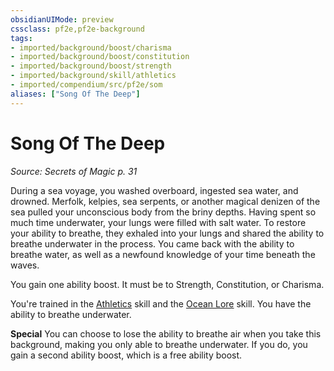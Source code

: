 ```yaml
---
obsidianUIMode: preview
cssclass: pf2e,pf2e-background
tags:
- imported/background/boost/charisma
- imported/background/boost/constitution
- imported/background/boost/strength
- imported/background/skill/athletics
- imported/compendium/src/pf2e/som
aliases: ["Song Of The Deep"]
---
```

# Song Of The Deep
*Source: Secrets of Magic p. 31*  

During a sea voyage, you washed overboard, ingested sea water, and drowned. Merfolk, kelpies, sea serpents, or another magical denizen of the sea pulled your unconscious body from the briny depths. Having spent so much time underwater, your lungs were filled with salt water. To restore your ability to breathe, they exhaled into your lungs and shared the ability to breathe underwater in the process. You came back with the ability to breathe water, as well as a newfound knowledge of your time beneath the waves.

You gain one ability boost. It must be to Strength, Constitution, or Charisma.

You're trained in the [Athletics](../../skills.md#Athletics) skill and the [Ocean Lore](../../skills.md#Lore) skill. You have the ability to breathe underwater.

**Special** You can choose to lose the ability to breathe air when you take this background, making you only able to breathe underwater. If you do, you gain a second ability boost, which is a free ability boost.